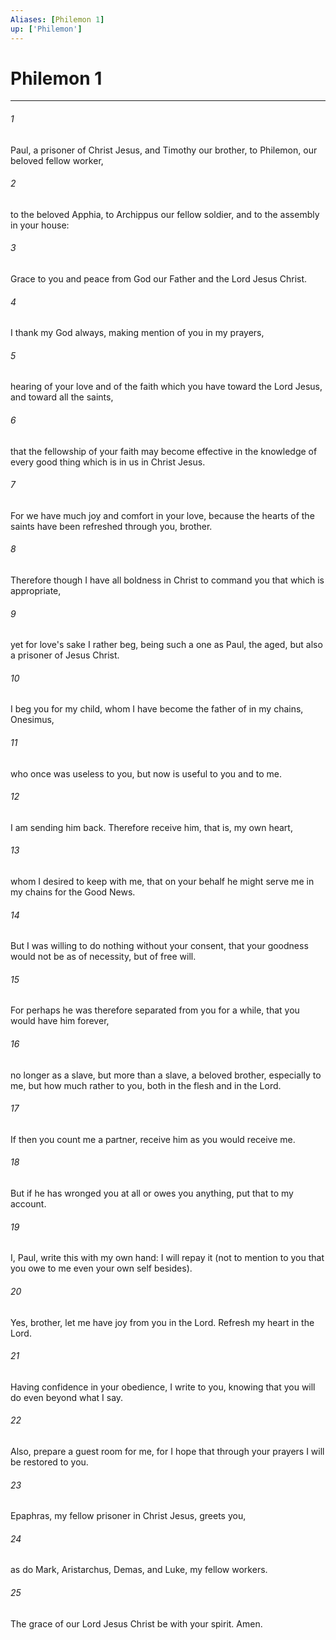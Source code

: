 ```yaml
---
Aliases: [Philemon 1]
up: ['Philemon']
---
```

# Philemon 1
***





###### 1 

Paul, a prisoner of Christ Jesus, and Timothy our brother, to Philemon, our beloved fellow worker, 



###### 2 

to the beloved Apphia, to Archippus our fellow soldier, and to the assembly in your house: 



###### 3 

Grace to you and peace from God our Father and the Lord Jesus Christ. 



###### 4 

I thank my God always, making mention of you in my prayers, 



###### 5 

hearing of your love and of the faith which you have toward the Lord Jesus, and toward all the saints, 



###### 6 

that the fellowship of your faith may become effective in the knowledge of every good thing which is in us in Christ Jesus. 



###### 7 

For we have much joy and comfort in your love, because the hearts of the saints have been refreshed through you, brother. 



###### 8 

Therefore though I have all boldness in Christ to command you that which is appropriate, 



###### 9 

yet for love's sake I rather beg, being such a one as Paul, the aged, but also a prisoner of Jesus Christ. 



###### 10 

I beg you for my child, whom I have become the father of in my chains, Onesimus, 



###### 11 

who once was useless to you, but now is useful to you and to me. 



###### 12 

I am sending him back. Therefore receive him, that is, my own heart, 



###### 13 

whom I desired to keep with me, that on your behalf he might serve me in my chains for the Good News. 



###### 14 

But I was willing to do nothing without your consent, that your goodness would not be as of necessity, but of free will. 



###### 15 

For perhaps he was therefore separated from you for a while, that you would have him forever, 



###### 16 

no longer as a slave, but more than a slave, a beloved brother, especially to me, but how much rather to you, both in the flesh and in the Lord. 



###### 17 

If then you count me a partner, receive him as you would receive me. 



###### 18 

But if he has wronged you at all or owes you anything, put that to my account. 



###### 19 

I, Paul, write this with my own hand: I will repay it (not to mention to you that you owe to me even your own self besides). 



###### 20 

Yes, brother, let me have joy from you in the Lord. Refresh my heart in the Lord. 



###### 21 

Having confidence in your obedience, I write to you, knowing that you will do even beyond what I say. 



###### 22 

Also, prepare a guest room for me, for I hope that through your prayers I will be restored to you. 



###### 23 

Epaphras, my fellow prisoner in Christ Jesus, greets you, 



###### 24 

as do Mark, Aristarchus, Demas, and Luke, my fellow workers. 



###### 25 

The grace of our Lord Jesus Christ be with your spirit. Amen.
